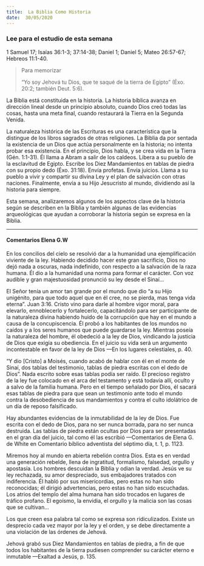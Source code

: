```yaml
---
title:  La Biblia Como Historia
date:  30/05/2020
---
```


### Lee para el estudio de esta semana
1 Samuel 17; Isaías 36:1-3; 37:14-38; Daniel 1; Daniel 5; Mateo 26:57-67; Hebreos 11:1-40.

> <p>Para memorizar</p>
> “Yo soy Jehová tu Dios, que te saqué de la tierra de Egipto” (Éxo. 20:2; también Deut. 5:6).

La Biblia está constituida en la historia. La historia bíblica avanza en dirección lineal desde un principio absoluto, cuando Dios creó todas las cosas, hasta una meta final, cuando restaurará la Tierra en la Segunda Venida.

La naturaleza histórica de las Escrituras es una característica que la distingue de los libros sagrados de otras religiones. La Biblia da por sentada la existencia de un Dios que actúa personalmente en la historia; no intenta probar esa existencia. En el principio, Dios habla, y se crea vida en la Tierra (Gén. 1:1-31). Él llama a Abram a salir de los caldeos. Libera a su pueblo de la esclavitud de Egipto. Escribe los Diez Mandamientos en tablas de piedra con su propio dedo (Éxo. 31:18). Envía profetas. Envía juicios. Llama a su pueblo a vivir y compartir su divina Ley y el plan de salvación con otras naciones. Finalmente, envía a su Hijo Jesucristo al mundo, dividiendo así la historia para siempre.

Esta semana, analizaremos algunos de los aspectos clave de la historia según se describen en la Biblia y también algunas de las evidencias arqueológicas que ayudan a corroborar la historia según se expresa en la Biblia.

---

#### Comentarios Elena G.W

En los concilios del cielo se resolvió dar a la humanidad una ejemplificación viviente de la ley. Habiendo decidido hacer este gran sacrificio, Dios no dejó nada a oscuras, nada indefinido, con respecto a la salvación de la raza humana. Él dio a la humanidad una norma para formar el carácter. Con voz audible y gran majestuosidad pronunció su ley desde el Sinaí…

El Señor tenía un amor tan grande por el mundo que dio “a su Hijo unigénito, para que todo aquel que en él cree, no se pierda, mas tenga vida eterna”. Juan 3:16. Cristo vino para darle al hombre vigor moral, para elevarlo, ennoblecerlo y fortalecerlo, capacitándolo para ser participante de la naturaleza divina habiendo huido de la corrupción que hay en el mundo a causa de la concupiscencia. Él probó a los habitantes de los mundos no caídos y a los seres humanos que puede guardarse la ley. Mientras poseía la naturaleza del hombre, él obedeció a la ley de Dios, vindicando la justicia de Dios que exigía su obediencia. En el juicio su vida será un argumento incontestable en favor de la ley de Dios —En los lugares celestiales, p. 40.

“Y dio [Cristo] a Moisés, cuando acabó de hablar con él en el monte de Sinaí, dos tablas del testimonio, tablas de piedra escritas con el dedo de Dios”. Nada escrito sobre esas tablas podía ser raído. El precioso registro de la ley fue colocado en el arca del testamento y está todavía allí, oculto y a salvo de la familia humana. Pero en el tiempo señalado por Dios, él sacará esas tablas de piedra para que sean un testimonio ante todo el mundo contra la desobediencia de sus mandamientos y contra el culto idolátrico de un día de reposo falsificado.

Hay abundantes evidencias de la inmutabilidad de la ley de Dios. Fue escrita con el dedo de Dios, para no ser nunca borrada, para no ser nunca destruida. Las tablas de piedra están ocultas por Dios para ser presentadas en el gran día del juicio, tal como él las escribió —Comentarios de Elena G. de White en Comentario bíblico adventista del séptimo día, t. 1, p. 1123.

Miremos hoy al mundo en abierta rebelión contra Dios. Esta es en verdad una generación rebelde, llena de ingratitud, formalismo, falsedad, orgullo y apostasía. Los hombres descuidan la Biblia y odian la verdad. Jesús ve su ley rechazada, su amor despreciado, sus embajadores tratados con indiferencia. Él habló por sus misericordias, pero estas no han sido reconocidas; él dirigió advertencias, pero estas no han sido escuchadas. Los atrios del templo del alma humana han sido trocados en lugares de tráfico profano. El egoísmo, la envidia, el orgullo y la malicia son las cosas que se cultivan…

Los que creen esa palabra tal como se expresa son ridiculizados. Existe un desprecio cada vez mayor por la ley y el orden, y se debe directamente a una violación de las órdenes de Jehová.

Jehová grabó sus Diez Mandamientos en tablas de piedra, a fin de que todos los habitantes de la tierra pudiesen comprender su carácter eterno e inmutable —Exaltad a Jesús, p. 135.